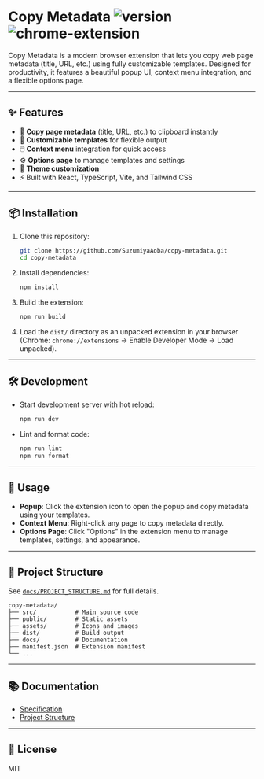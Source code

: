 # Copy Metadata ![version](https://img.shields.io/badge/version-0.1.0-blue) ![chrome-extension](https://img.shields.io/badge/chrome-extension-brightgreen)

Copy Metadata is a modern browser extension that lets you copy web page metadata
(title, URL, etc.) using fully customizable templates. Designed for
productivity, it features a beautiful popup UI, context menu integration, and a
flexible options page.

---

## ✨ Features

- 🚀 **Copy page metadata** (title, URL, etc.) to clipboard instantly
- 📝 **Customizable templates** for flexible output
- 🖱️ **Context menu** integration for quick access
- ⚙️ **Options page** to manage templates and settings
- 🎨 **Theme customization**
- ⚡ Built with React, TypeScript, Vite, and Tailwind CSS

---

## 📦 Installation

1. Clone this repository:
   ```sh
   git clone https://github.com/SuzumiyaAoba/copy-metadata.git
   cd copy-metadata
   ```
2. Install dependencies:
   ```sh
   npm install
   ```
3. Build the extension:
   ```sh
   npm run build
   ```
4. Load the `dist/` directory as an unpacked extension in your browser (Chrome:
   `chrome://extensions` → Enable Developer Mode → Load unpacked).

---

## 🛠️ Development

- Start development server with hot reload:
  ```sh
  npm run dev
  ```
- Lint and format code:
  ```sh
  npm run lint
  npm run format
  ```

---

## 🧩 Usage

- **Popup**: Click the extension icon to open the popup and copy metadata using
  your templates.
- **Context Menu**: Right-click any page to copy metadata directly.
- **Options Page**: Click "Options" in the extension menu to manage templates,
  settings, and appearance.

---

## 📁 Project Structure

See [`docs/PROJECT_STRUCTURE.md`](docs/PROJECT_STRUCTURE.md) for full details.

```
copy-metadata/
├── src/           # Main source code
├── public/        # Static assets
├── assets/        # Icons and images
├── dist/          # Build output
├── docs/          # Documentation
├── manifest.json  # Extension manifest
└── ...
```

---

## 📚 Documentation

- [Specification](docs/SPECIFICATION.md)
- [Project Structure](docs/PROJECT_STRUCTURE.md)

---

## 📝 License

MIT
